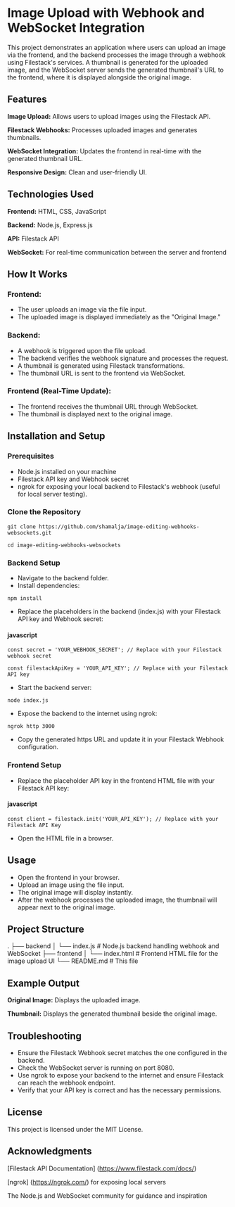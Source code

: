 # Image Upload with Webhook and WebSocket Integration #

This project demonstrates an application where users can upload an image via the frontend, and the backend processes the image through a webhook using Filestack's services. A thumbnail is generated for the uploaded image, and the WebSocket server sends the generated thumbnail's URL to the frontend, where it is displayed alongside the original image.

## Features

**Image Upload:** Allows users to upload images using the Filestack API.

**Filestack Webhooks:** Processes uploaded images and generates thumbnails.

**WebSocket Integration:** Updates the frontend in real-time with the generated thumbnail URL.

**Responsive Design:** Clean and user-friendly UI.

## Technologies Used

**Frontend:** HTML, CSS, JavaScript

**Backend:** Node.js, Express.js

**API:** Filestack API

**WebSocket:** For real-time communication between the server and frontend

## How It Works

### Frontend:

- The user uploads an image via the file input.
- The uploaded image is displayed immediately as the "Original Image."

### Backend:

- A webhook is triggered upon the file upload.
- The backend verifies the webhook signature and processes the request.
- A thumbnail is generated using Filestack transformations.
- The thumbnail URL is sent to the frontend via WebSocket.

### Frontend (Real-Time Update):

- The frontend receives the thumbnail URL through WebSocket.
- The thumbnail is displayed next to the original image.

## Installation and Setup

### Prerequisites

- Node.js installed on your machine
- Filestack API key and Webhook secret
- ngrok for exposing your local backend to Filestack's webhook (useful for local server testing).
  
### Clone the Repository

`git clone https://github.com/shamalja/image-editing-webhooks-websockets.git`

`cd image-editing-webhooks-websockets`

### Backend Setup

- Navigate to the backend folder.
- Install dependencies:

`npm install`

- Replace the placeholders in the backend (index.js) with your Filestack API key and Webhook secret:

#### javascript

`const secret = 'YOUR_WEBHOOK_SECRET'; // Replace with your Filestack webhook secret`

`const filestackApiKey = 'YOUR_API_KEY'; // Replace with your Filestack API key`

- Start the backend server:

`node index.js`

- Expose the backend to the internet using ngrok:

`ngrok http 3000`

- Copy the generated https URL and update it in your Filestack Webhook configuration.

### Frontend Setup

- Replace the placeholder API key in the frontend HTML file with your Filestack API key:

#### javascript

`const client = filestack.init('YOUR_API_KEY'); // Replace with your Filestack API Key`

- Open the HTML file in a browser.

## Usage
- Open the frontend in your browser.
- Upload an image using the file input.
- The original image will display instantly.
- After the webhook processes the uploaded image, the thumbnail will appear next to the original image.

## Project Structure
.
├── backend
│   └── index.js   # Node.js backend handling webhook and WebSocket
├── frontend
│   └── index.html # Frontend HTML file for the image upload UI
└── README.md      # This file

## Example Output

**Original Image:** Displays the uploaded image.

**Thumbnail:** Displays the generated thumbnail beside the original image.

## Troubleshooting

- Ensure the Filestack Webhook secret matches the one configured in the backend.
- Check the WebSocket server is running on port 8080.
- Use ngrok to expose your backend to the internet and ensure Filestack can reach the webhook endpoint.
- Verify that your API key is correct and has the necessary permissions.


## License
This project is licensed under the MIT License.

## Acknowledgments

[Filestack API Documentation] (https://www.filestack.com/docs/)

[ngrok] (https://ngrok.com/) for exposing local servers

The Node.js and WebSocket community for guidance and inspiration
